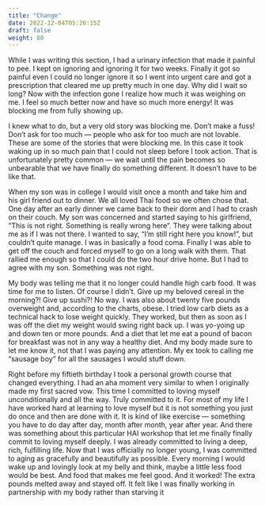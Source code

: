 ```yaml
---
title: "Change"
date: 2022-12-04T05:26:15Z
draft: false
weight: 80
---
```

While I was writing this section, I had a urinary infection that made it painful to pee. I kept on ignoring and ignoring it for two weeks. Finally it got so painful even I could no longer ignore it so I went into urgent care and got a prescription that cleared me up pretty much in one day.  Why did I wait so long? Now with the infection gone I realize how much it was weighing on me. I feel so much better now and have so much more energy! It was blocking me from fully showing up.  

I knew what to do, but a very old story was blocking me. Don’t make a fuss! Don’t ask for too much — people who ask for too much are not lovable. These are some of the stories that were blocking me. In this case it took waking up in so much pain that I could not sleep before I took action. That is unfortunately pretty common — we wait until the pain becomes so unbearable that we have finally do something different. It doesn’t have to be like that.

When my son was in college I would visit once a month and take him and his girl friend out to dinner. We all loved Thai food so we often chose that. One day after an early dinner we came back to their dorm and I had to crash on their couch. My son was concerned and started saying to his girlfriend, “This is not right. Something is really wrong here”. They were talking about me as if I was not there. I wanted to say, “I’m still right here you know!”, but couldn’t quite manage. I was in basically a food coma. Finally I was able to get off the couch and forced myself to go on a long walk with them. That rallied me enough so that I could do the two hour drive home. But I had to agree with my son. Something was not right.

My body was telling me that it no longer could handle high carb food. It was time for me to listen. Of course I didn’t. Give up my beloved cereal in the morning?! Give up sushi?! No way. I was also about  twenty five pounds overweight and, according to the charts, obese. I tried low carb diets as a technical hack to lose weight quickly. They worked, but then as soon as I was off the diet my weight would swing right back up. I was yo-yoing up and down ten or more pounds.  And a diet that let me eat a pound of bacon for breakfast was not in any way a healthy diet. And my body made sure to let me know it, not that I was paying any attention. My ex took to calling me “sausage boy” for all the sausages I would stuff down.

Right before my fiftieth birthday I took a personal growth course that changed everything. I had an aha moment very similar to when I originally made my first sacred vow.  This time I committed to loving myself unconditionally and all the way. Truly committed to it.  For most of my life I have worked hard at learning to love myself but it is not something you just do once and then are done with it. It is kind of like exercise — something you have to do day after day, month after month, year after year. And there was something about this particular HAI workshop that let me finally finally commit to loving myself deeply. I was already committed to living a deep, rich, fulfilling life. Now that I was officially no longer young, I was committed to aging as gracefully and beautifully as possible.  Every morning I would wake up and lovingly look at my belly and think, maybe a little less food would be best. And food that makes me feel good. And it worked! The extra pounds melted away and stayed off.  It felt like I was finally working in partnership with my body rather than starving it